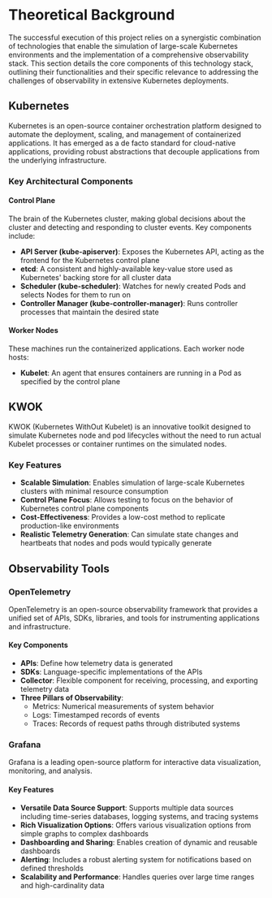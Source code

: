 # Theoretical Background

The successful execution of this project relies on a synergistic combination of technologies that enable the simulation of large-scale Kubernetes environments and the implementation of a comprehensive observability stack. This section details the core components of this technology stack, outlining their functionalities and their specific relevance to addressing the challenges of observability in extensive Kubernetes deployments.

## Kubernetes

Kubernetes is an open-source container orchestration platform designed to automate the deployment, scaling, and management of containerized applications. It has emerged as a de facto standard for cloud-native applications, providing robust abstractions that decouple applications from the underlying infrastructure.

### Key Architectural Components

#### Control Plane
The brain of the Kubernetes cluster, making global decisions about the cluster and detecting and responding to cluster events. Key components include:

- **API Server (kube-apiserver)**: Exposes the Kubernetes API, acting as the frontend for the Kubernetes control plane
- **etcd**: A consistent and highly-available key-value store used as Kubernetes' backing store for all cluster data
- **Scheduler (kube-scheduler)**: Watches for newly created Pods and selects Nodes for them to run on
- **Controller Manager (kube-controller-manager)**: Runs controller processes that maintain the desired state

#### Worker Nodes
These machines run the containerized applications. Each worker node hosts:
- **Kubelet**: An agent that ensures containers are running in a Pod as specified by the control plane

## KWOK

KWOK (Kubernetes WithOut Kubelet) is an innovative toolkit designed to simulate Kubernetes node and pod lifecycles without the need to run actual Kubelet processes or container runtimes on the simulated nodes.

### Key Features

- **Scalable Simulation**: Enables simulation of large-scale Kubernetes clusters with minimal resource consumption
- **Control Plane Focus**: Allows testing to focus on the behavior of Kubernetes control plane components
- **Cost-Effectiveness**: Provides a low-cost method to replicate production-like environments
- **Realistic Telemetry Generation**: Can simulate state changes and heartbeats that nodes and pods would typically generate

## Observability Tools

### OpenTelemetry

OpenTelemetry is an open-source observability framework that provides a unified set of APIs, SDKs, libraries, and tools for instrumenting applications and infrastructure.

#### Key Components

- **APIs**: Define how telemetry data is generated
- **SDKs**: Language-specific implementations of the APIs
- **Collector**: Flexible component for receiving, processing, and exporting telemetry data
- **Three Pillars of Observability**:
  - Metrics: Numerical measurements of system behavior
  - Logs: Timestamped records of events
  - Traces: Records of request paths through distributed systems

### Grafana

Grafana is a leading open-source platform for interactive data visualization, monitoring, and analysis.

#### Key Features

- **Versatile Data Source Support**: Supports multiple data sources including time-series databases, logging systems, and tracing systems
- **Rich Visualization Options**: Offers various visualization options from simple graphs to complex dashboards
- **Dashboarding and Sharing**: Enables creation of dynamic and reusable dashboards
- **Alerting**: Includes a robust alerting system for notifications based on defined thresholds
- **Scalability and Performance**: Handles queries over large time ranges and high-cardinality data 